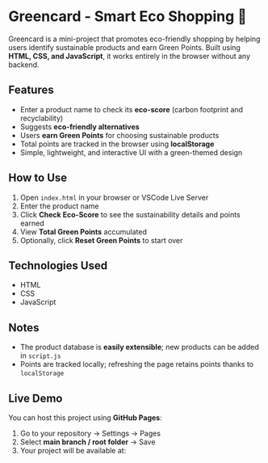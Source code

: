 # Greencard - Smart Eco Shopping 🌱

Greencard is a mini-project that promotes eco-friendly shopping by helping users identify sustainable products and earn Green Points. Built using **HTML, CSS, and JavaScript**, it works entirely in the browser without any backend.

## Features
- Enter a product name to check its **eco-score** (carbon footprint and recyclability)  
- Suggests **eco-friendly alternatives**  
- Users **earn Green Points** for choosing sustainable products  
- Total points are tracked in the browser using **localStorage**  
- Simple, lightweight, and interactive UI with a green-themed design  

## How to Use
1. Open `index.html` in your browser or VSCode Live Server  
2. Enter the product name  
3. Click **Check Eco-Score** to see the sustainability details and points earned  
4. View **Total Green Points** accumulated  
5. Optionally, click **Reset Green Points** to start over  

## Technologies Used
- HTML  
- CSS  
- JavaScript  

## Notes
- The product database is **easily extensible**; new products can be added in `script.js`  
- Points are tracked locally; refreshing the page retains points thanks to `localStorage`  

## Live Demo
You can host this project using **GitHub Pages**:  
1. Go to your repository → Settings → Pages  
2. Select **main branch / root folder** → Save  
3. Your project will be available at:  


